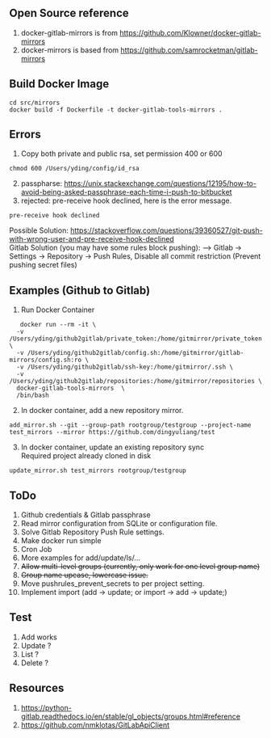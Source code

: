 ## Open Source reference
1. docker-gitlab-mirrors is from https://github.com/Klowner/docker-gitlab-mirrors    
2. docker-mirrors is based from https://github.com/samrocketman/gitlab-mirrors   

## Build Docker Image
```
cd src/mirrors    
docker build -f Dockerfile -t docker-gitlab-tools-mirrors . 
```

## Errors
1. Copy both private and public rsa, set permission 400 or 600
```
chmod 600 /Users/yding/config/id_rsa
```    
2. passpharse: https://unix.stackexchange.com/questions/12195/how-to-avoid-being-asked-passphrase-each-time-i-push-to-bitbucket    
3. rejected: pre-receive hook declined, here is the error message.
```
pre-receive hook declined
```
Possible Solution: https://stackoverflow.com/questions/39360527/git-push-with-wrong-user-and-pre-receive-hook-declined    
Gitlab Solution (you may have some rules block pushing):
   --> Gitlab -> Settings -> Repository -> Push Rules, Disable all commit restriction  (Prevent pushing secret files)


## Examples (Github to Gitlab)
1. Run Docker Container
```
   docker run --rm -it \
  -v /Users/yding/github2gitlab/private_token:/home/gitmirror/private_token \
  -v /Users/yding/github2gitlab/config.sh:/home/gitmirror/gitlab-mirrors/config.sh:ro \
  -v /Users/yding/github2gitlab/ssh-key:/home/gitmirror/.ssh \
  -v /Users/yding/github2gitlab/repositories:/home/gitmirror/repositories \
  docker-gitlab-tools-mirrors  \
  /bin/bash 
```
2. In docker container, add a new repository mirror.    
```
add_mirror.sh --git --group-path rootgroup/testgroup --project-name test_mirrors --mirror https://github.com/dingyuliang/test
```
3. In docker container, update an existing repository sync  
Required project already cloned in disk      
```
update_mirror.sh test_mirrors rootgroup/testgroup 
``` 


## ToDo
1. Github credentials & Gitlab passphrase       
2. Read mirror configuration from SQLite or configuration file.  
3. Solve Gitlab Repository Push Rule settings.    
4. Make docker run simple   
5. Cron Job  
6. More examples for add/update/ls/...   
7. ~~Allow multi-level groups (currently, only work for one level group name)~~   
8. ~~Group name upcase, lowercase issue.~~   
9. Move pushrules_prevent_secrets to per project setting.     
10. Implement import  (add -> update;  or import -> add -> update;)

## Test
1. Add works    
2. Update ?   
3. List ?   
4. Delete ?   


## Resources
1. https://python-gitlab.readthedocs.io/en/stable/gl_objects/groups.html#reference  
2. https://github.com/nmklotas/GitLabApiClient   
  

